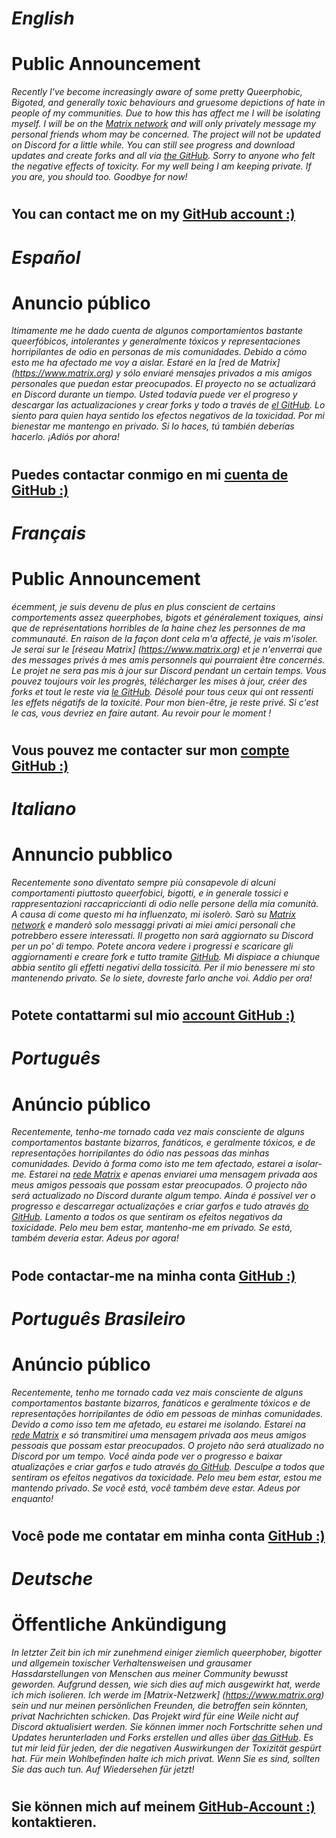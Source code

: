 # *English*

# Public Announcement
  _Recently I've become increasingly aware of some pretty Queerphobic, Bigoted, and generally toxic behaviours and gruesome depictions of hate in people of my communities.
  Due to how this has affect me I will be isolating myself. I will be on the [Matrix network](https://www.matrix.org) and will only privately message my personal friends whom may be concerned.
  The project will not be updated on Discord for a little while. You can still see progress and download updates and create forks and all via [the GitHub](https://www.github.com/VansKFC/DLVK).
  Sorry to anyone who felt the negative effects of toxicity. For my well being I am keeping private. If you are, you should too. Goodbye for now!_
#

## You can contact me on my [GitHub account :)](https://www.github.com/VansKFC)

## 

# *Español*

# Anuncio público
  _ltimamente me he dado cuenta de algunos comportamientos bastante queerfóbicos, intolerantes y generalmente tóxicos y representaciones horripilantes de odio en personas de mis comunidades.
  Debido a cómo esto me ha afectado me voy a aislar. Estaré en la [red de Matrix] (https://www.matrix.org) y sólo enviaré mensajes privados a mis amigos personales que puedan estar preocupados.
  El proyecto no se actualizará en Discord durante un tiempo. Usted todavía puede ver el progreso y descargar las actualizaciones y crear forks y todo a través de [el GitHub](https://www.github.com/VansKFC/DLVK).
  Lo siento para quien haya sentido los efectos negativos de la toxicidad. Por mi bienestar me mantengo en privado. Si lo haces, tú también deberías hacerlo. ¡Adiós por ahora!_
#

## Puedes contactar conmigo en mi [cuenta de GitHub :)](https://www.github.com/VansKFC)

# *Français*

# Public Announcement
  _écemment, je suis devenu de plus en plus conscient de certains comportements assez queerphobes, bigots et généralement toxiques, ainsi que de représentations horribles de la haine chez les personnes de ma communauté.
  En raison de la façon dont cela m'a affecté, je vais m'isoler. Je serai sur le [réseau Matrix] (https://www.matrix.org) et je n'enverrai que des messages privés à mes amis personnels qui pourraient être concernés.
  Le projet ne sera pas mis à jour sur Discord pendant un certain temps. Vous pouvez toujours voir les progrès, télécharger les mises à jour, créer des forks et tout le reste via [le GitHub](https://www.github.com/VansKFC/DLVK).
  Désolé pour tous ceux qui ont ressenti les effets négatifs de la toxicité. Pour mon bien-être, je reste privé. Si c'est le cas, vous devriez en faire autant. Au revoir pour le moment !_
#

## Vous pouvez me contacter sur mon [compte GitHub :)](https://www.github.com/VansKFC)

# *Italiano*


# Annuncio pubblico
 _Recentemente sono diventato sempre più consapevole di alcuni comportamenti piuttosto queerfobici, bigotti, e in generale tossici e rappresentazioni raccapriccianti di odio nelle persone della mia comunità.
  A causa di come questo mi ha influenzato, mi isolerò. Sarò su [Matrix network](https://www.matrix.org) e manderò solo messaggi privati ai miei amici personali che potrebbero essere interessati.
  Il progetto non sarà aggiornato su Discord per un po' di tempo. Potete ancora vedere i progressi e scaricare gli aggiornamenti e creare fork e tutto tramite [GitHub](https://www.github.com/VansKFC/DLVK).
  Mi dispiace a chiunque abbia sentito gli effetti negativi della tossicità. Per il mio benessere mi sto mantenendo privato. Se lo siete, dovreste farlo anche voi. Addio per ora!_
#

## Potete contattarmi sul mio [account GitHub :)](https://www.github.com/VansKFC)

# *Português*

# Anúncio público
  _Recentemente, tenho-me tornado cada vez mais consciente de alguns comportamentos bastante bizarros, fanáticos, e geralmente tóxicos, e de representações horripilantes do ódio nas pessoas das minhas comunidades.
  Devido à forma como isto me tem afectado, estarei a isolar-me. Estarei na [rede Matrix](https://www.matrix.org) e apenas enviarei uma mensagem privada aos meus amigos pessoais que possam estar preocupados.
  O projecto não será actualizado no Discord durante algum tempo. Ainda é possível ver o progresso e descarregar actualizações e criar garfos e tudo através [do GitHub](https://www.github.com/VansKFC/DLVK).
  Lamento a todos os que sentiram os efeitos negativos da toxicidade. Pelo meu bem estar, mantenho-me em privado. Se está, também deveria estar. Adeus por agora!_
#

## Pode contactar-me na minha conta [GitHub :)](https://www.github.com/VansKFC)

# *Português Brasileiro*

# Anúncio público
 _Recentemente, tenho me tornado cada vez mais consciente de alguns comportamentos bastante bizarros, fanáticos e geralmente tóxicos e de representações horripilantes de ódio em pessoas de minhas comunidades.
  Devido a como isso tem me afetado, eu estarei me isolando. Estarei na [rede Matrix](https://www.matrix.org) e só transmitirei uma mensagem privada aos meus amigos pessoais que possam estar preocupados.
  O projeto não será atualizado no Discord por um tempo. Você ainda pode ver o progresso e baixar atualizações e criar garfos e tudo através [do GitHub](https://www.github.com/VansKFC/DLVK).
  Desculpe a todos que sentiram os efeitos negativos da toxicidade. Pelo meu bem estar, estou me mantendo privado. Se você está, você também deve estar. Adeus por enquanto!_
#

## Você pode me contatar em minha conta [GitHub :)](https://www.github.com/VansKFC)

# *Deutsche*

# Öffentliche Ankündigung
 _In letzter Zeit bin ich mir zunehmend einiger ziemlich queerphober, bigotter und allgemein toxischer Verhaltensweisen und grausamer Hassdarstellungen von Menschen aus meiner Community bewusst geworden.
  Aufgrund dessen, wie sich dies auf mich ausgewirkt hat, werde ich mich isolieren. Ich werde im [Matrix-Netzwerk] (https://www.matrix.org) sein und nur meinen persönlichen Freunden, die betroffen sein könnten, privat Nachrichten schicken.
  Das Projekt wird für eine Weile nicht auf Discord aktualisiert werden. Sie können immer noch Fortschritte sehen und Updates herunterladen und Forks erstellen und alles über [das GitHub](https://www.github.com/VansKFC/DLVK).
  Es tut mir leid für jeden, der die negativen Auswirkungen der Toxizität gespürt hat. Für mein Wohlbefinden halte ich mich privat. Wenn Sie es sind, sollten Sie das auch tun. Auf Wiedersehen für jetzt!_
#

## Sie können mich auf meinem [GitHub-Account :)](https://www.github.com/VansKFC) kontaktieren.
